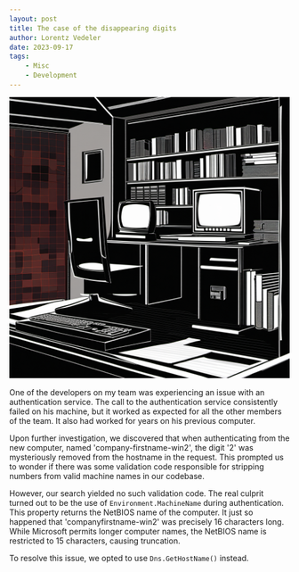 ```yaml
---
layout: post
title: The case of the disappearing digits
author: Lorentz Vedeler
date: 2023-09-17
tags:   
    - Misc
    - Development
---
```


![Black and white graphic of computers][cover_graphic]

One of the developers on my team was experiencing an issue with an authentication service. The call to the authentication service consistently failed on his machine, but it worked as expected for all the other members of the team. It also had worked for years on his previous computer. 

Upon further investigation, we discovered that when authenticating from the new computer, named 'company-firstname-win2', the digit '2' was mysteriously removed from the hostname in the request. This prompted us to wonder if there was some validation code responsible for stripping numbers from valid machine names in our codebase.

However, our search yielded no such validation code. The real culprit turned out to be the use of `Environment.MachineName` during authentication. This property returns the NetBIOS name of the computer. It just so happened that 'companyfirstname-win2' was precisely 16 characters long. While Microsoft permits longer computer names, the NetBIOS name is restricted to 15 characters, causing truncation.

To resolve this issue, we opted to use `Dns.GetHostName()` instead.


[cover_graphic]: /assets/imgs/computer_noir.png "Black and white graphic of computers"